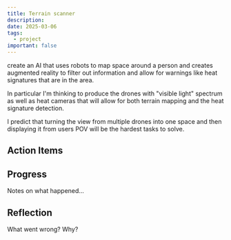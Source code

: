 ```yaml
---
title: Terrain scanner
description: 
date: 2025-03-06
tags:
  - project
important: false
---
```


create an AI that uses robots to map space around a person and creates augmented reality to filter out information and allow for warnings like heat signatures that are in the area. 

In particular I'm thinking to produce the drones with "visible light" spectrum as well as heat cameras that will allow for both terrain mapping and the heat signature detection. 

I predict that turning the view from multiple drones into one space and then displaying it from users POV will be the hardest tasks to solve.

## Action Items

## Progress

Notes on what happened...

## Reflection

What went wrong? Why?
